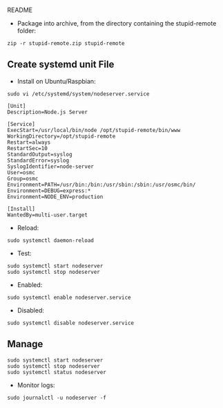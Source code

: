 README

- Package into archive, from the directory containing the stupid-remote folder:

```
zip -r stupid-remote.zip stupid-remote
```


Create systemd  unit File
-------------------------

- Install on Ubuntu/Raspbian:

```
sudo vi /etc/systemd/system/nodeserver.service
```
```
[Unit]
Description=Node.js Server

[Service]
ExecStart=/usr/local/bin/node /opt/stupid-remote/bin/www
WorkingDirectory=/opt/stupid-remote
Restart=always
RestartSec=10
StandardOutput=syslog
StandardError=syslog
SyslogIdentifier=node-server
User=osmc
Group=osmc
Environment=PATH=/usr/bin:/bin:/usr/sbin:/sbin:/usr/osmc/bin/
Environment=DEBUG=express:*
Environment=NODE_ENV=production

[Install]
WantedBy=multi-user.target
```

- Reload:

```
sudo systemctl daemon-reload
```

- Test:

```
sudo systemctl start nodeserver
sudo systemctl stop nodeserver
```

- Enabled:

```
sudo systemctl enable nodeserver.service
```

- Disabled:

```
sudo systemctl disable nodeserver.service
```


Manage
------

```
sudo systemctl start nodeserver
sudo systemctl stop nodeserver
sudo systemctl status nodeserver
```

- Monitor logs:

```
sudo journalctl -u nodeserver -f
```
